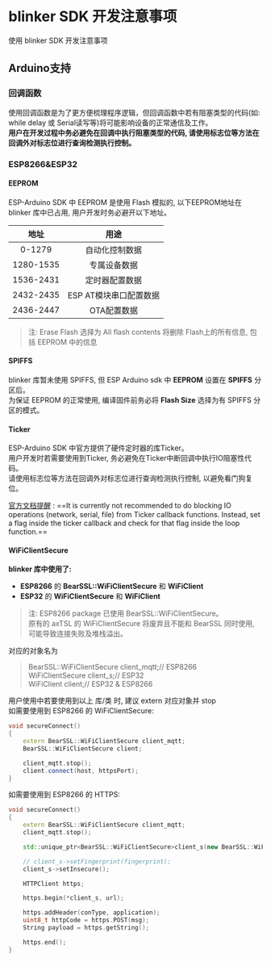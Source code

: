 # blinker SDK 开发注意事项
使用 blinker SDK 开发注意事项  


## Arduino支持
### 回调函数
使用回调函数是为了更方便梳理程序逻辑，但回调函数中若有阻塞类型的代码(如: while delay 或 Serial读写等)将可能影响设备的正常通信及工作。  
**用户在开发过程中务必避免在回调中执行阻塞类型的代码, 请使用标志位等方法在回调外对标志位进行查询检测执行控制。**  

### ESP8266&ESP32
#### EEPROM
ESP-Arduino SDK 中 EEPROM 是使用 Flash 模拟的, 以下EEPROM地址在 blinker 库中已占用, 用户开发时务必避开以下地址。  

| 地址 | 用途 |
| :-: | :-: |
| 0-1279 | 自动化控制数据 |
| 1280-1535 | 专属设备数据 |
| 1536-2431 | 定时器配置数据 |
| 2432-2435 | ESP AT模块串口配置数据 |
| 2436-2447 | OTA配置数据 |

> 注: Erase Flash 选择为 All flash contents 将删除 Flash上的所有信息, 包括 EEPROM 中的信息  

#### SPIFFS
blinker 库暂未使用 SPIFFS, 但 ESP Arduino sdk 中 **EEPROM** 设置在 **SPIFFS** 分区后。  
为保证 EEPROM 的正常使用, 编译固件前务必将 **Flash Size** 选择为有 SPIFFS 分区的模式。  

#### Ticker
ESP-Arduino SDK 中官方提供了硬件定时器的库Ticker。  
用户开发时若需要使用到Ticker, 务必避免在Ticker中断回调中执行IO阻塞性代码。  
请使用标志位等方法在回调外对标志位进行查询检测执行控制, 以避免看门狗复位。  

[官方文档提醒](https://github.com/esp8266/Arduino/blob/master/doc/libraries.rst#ticker) : ==It is currently not recommended to do blocking IO operations (network, serial, file) from Ticker callback functions. Instead, set a flag inside the ticker callback and check for that flag inside the loop function.==  

#### WiFiClientSecure
**blinker 库中使用了:**
- **ESP8266** 的 **BearSSL::WiFiClientSecure** 和 **WiFiClient**  
- **ESP32** 的 **WiFiClientSecure** 和 **WiFiClient**   

> 注: ESP8266 package 已使用 BearSSL::WiFiClientSecure。   
> 原有的 axTSL 的 WiFiClientSecure 将废弃且不能和 BearSSL 同时使用, 可能导致连接失败及堆栈溢出。  

对应的对象名为
> BearSSL::WiFiClientSecure   client_mqtt;// ESP8266  
> WiFiClientSecure            client_s;// ESP32  
> WiFiClient                  client;// ESP32 & ESP8266  

用户使用中若要使用到以上 库/类 时, 建议 extern 对应对象并 stop   
如需要使用到 ESP8266 的 WiFiClientSecure:
```cpp
void secureConnect()
{
    extern BearSSL::WiFiClientSecure client_mqtt;
    BearSSL::WiFiClientSecure client;

    client_mqtt.stop();
    client.connect(host, httpsPort);
}
```
如需要使用到 ESP8266 的 HTTPS:
```cpp
void secureConnect()
{
    extern BearSSL::WiFiClientSecure client_mqtt;
    client_mqtt.stop();

    std::unique_ptr<BearSSL::WiFiClientSecure>client_s(new BearSSL::WiFiClientSecure);

    // client_s->setFingerprint(fingerprint);
    client_s->setInsecure();

    HTTPClient https;

    https.begin(*client_s, url);

    https.addHeader(conType, application);
    uint8_t httpCode = https.POST(msg);
    String payload = https.getString();

    https.end();
}
```
